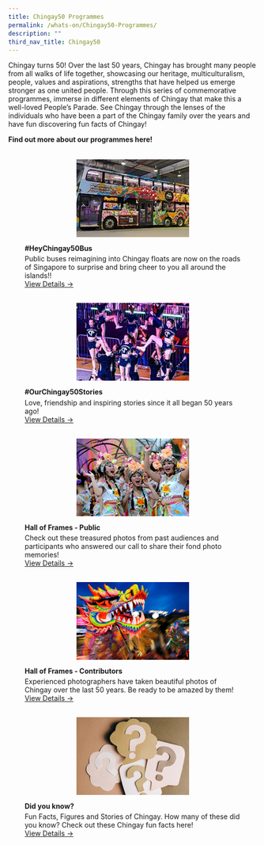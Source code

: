 ```yaml
---
title: Chingay50 Programmes
permalink: /whats-on/Chingay50-Programmes/
description: ""
third_nav_title: Chingay50
---
```


Chingay turns 50! Over the last 50 years, Chingay has brought many people from all walks of life together, showcasing our heritage, multiculturalism, people, values and aspirations, strengths that have helped us emerge stronger as one united people.  Through this series of commemorative programmes, immerse in different elements of Chingay that make this a well-loved People’s Parade. See Chingay through the lenses of the individuals who have been a part of the Chingay family over the years and have fun discovering fun facts of Chingay!

**Find out more about our programmes here!**

<ul style="display: grid; grid-template-columns: repeat(auto-fit, minmax(228px, 1fr)); gap: 1rem; margin: 2rem 2vw; padding: 0; list-style-type: none;">
	
<li><div style="position: relative; display: block; height: 100%;  overflow: hidden; text-decoration: none;"><div style="width:228px;height:157px;margin:auto;"><img style="height:auto;width:228px;" src="/images/Chingay50ComPrgHeaders/Chingay50Bus.png"></div><div style="position: relative; display: flex; align-items: center; gap: 2em; padding: 1em 1em 0;"><h3 style="font-size: 1em; margin: 0 0 .3em;">#HeyChingay50Bus</h3></div>
<p style="padding: 0 1em 1em;margin: 0; overflow: hidden;"> Public buses reimagining into Chingay floats are now on the roads of Singapore to surprise and bring cheer to you all around the islands!! <br><a href="/whats-on/Chingay50-Programmes/hey-chingay-50-bus">View Details &rarr;</a></p></div></li>
	
	
<li><div style="position: relative; display: block; height: 100%;  overflow: hidden; text-decoration: none;"><div style="width:228px;height:157px;margin:auto;"><img style="height:auto;width:228px;" src="/images/Chingay50ComPrgHeaders/Chingay50Stories.png"></div><div style="position: relative; display: flex; align-items: center; gap: 2em; padding: 1em 1em 0;"><h3 style="font-size: 1em; margin: 0 0 .3em;">#OurChingay50Stories</h3></div>
<p style="padding: 0 1em 1em;margin: 0; overflow: hidden;"> Love, friendship and inspiring stories since it all began 50 years ago! <br><a href="/whats-on/Chingay50-Programmes/ourchingay50stories">View Details &rarr;</a></p></div></li>
	
	
<li><div style="position: relative; display: block; height: 100%;  overflow: hidden; text-decoration: none;"><div style="width:228px;height:157px;margin:auto;"><img style="height:auto;width:228px;" src="/images/Chingay50ComPrgHeaders/HallofFrame.png"></div><div style="position: relative; display: flex; align-items: center; gap: 2em; padding: 1em 1em 0;"><h3 style="font-size: 1em; margin: 0 0 .3em;">Hall of Frames - Public</h3></div>
<p style="padding: 0 1em 1em;margin: 0; overflow: hidden;"> Check out these treasured photos from past audiences and participants who answered our call to share their fond photo memories! <br><a href="/whats-on/Chingay50-Programmes/hall-of-frames-public">View Details &rarr;</a></p></div></li>
	
	
<li><div style="position: relative; display: block; height: 100%;  overflow: hidden; text-decoration: none;"><div style="width:228px;height:157px;margin:auto;"><img style="height:auto;width:228px;" src="/images/Chingay50ComPrgHeaders/HallofFrame_Contributors.png"></div><div style="position: relative; display: flex; align-items: center; gap: 2em; padding: 1em 1em 0;"><h3 style="font-size: 1em; margin: 0 0 .3em;">Hall of Frames - Contributors</h3></div>
<p style="padding: 0 1em 1em;margin: 0; overflow: hidden;"> Experienced photographers have taken beautiful photos of Chingay over the last 50 years. Be ready to be amazed by them! <br><a href="/whats-on/Chingay50-Programmes/hall-of-frames-contributors">View Details &rarr;</a></p></div></li>
	
	
<li><div style="position: relative; display: block; height: 100%;  overflow: hidden; text-decoration: none;"><div style="width:228px;height:157px;margin:auto;"><img style="height:auto;width:228px;" src="/images/Chingay50ComPrgHeaders/DidYouKnow.png"></div><div style="position: relative; display: flex; align-items: center; gap: 2em; padding: 1em 1em 0;"><h3 style="font-size: 1em; margin: 0 0 .3em;">Did you know?</h3></div>
<p style="padding: 0 1em 1em;margin: 0; overflow: hidden;"> Fun Facts, Figures and Stories of Chingay. How many of these did you know? Check out these Chingay fun facts here! <br><a href="/whats-on/Chingay50-Programmes/did-you-know">View Details &rarr;</a></p></div></li>
</ul>